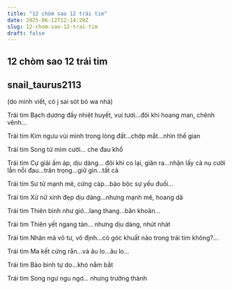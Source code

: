 ```yaml
---
title: "12 chòm sao 12 trái tim"
date: 2025-06-12T12:14:29Z
slug: 12-chom-sao-12-trai-tim
draft: false
---
```


## 12 chòm sao 12 trái tim

## snail_taurus2113

(do mình viết, có j sai sót bỏ wa nhá)
 
Trái tim Bạch dương đầy nhiệt huyết, vui tươi...đôi khi hoang man, chênh vênh...
 
 
Trái tim Kim ngưu vùi mình trong lòng đất...chớp mắt...nhìn thế gian
 
 
Trái tim Song tử mỉm cười... che đau khổ
 
 
Trái tim Cự giải ấm áp, dịu dàng... đôi khi co lại, giãn ra...nhận lấy cả nụ cười lẫn nỗi đau...trân trọng...giữ gìn...tất cả
 
 
Trái tim Sư tử mạnh mẽ, cứng cáp...bảo bộc sự yếu đuối...
 
 
Trái tim Xử nữ xinh đẹp dịu dàng...nhưng mạnh mẽ, hoang dã
 
 
Trái tim Thiên bình như gió...lang thang...băn khoăn...
 
 
Trái tim Thiên yết ngang tàn... nhưng dịu dàng, nhút nhát
 
 
Trái tim Nhân mã vô tư, vô định...có góc khuất nào trong trái tim không?...
 
 
Trái tim Ma kết cứng rắn...và âu lo...âu lo...
 
 
Trái tim Bảo bình tự do...khó nắm bắt
 
 
Trái tim Song ngư ngu ngơ... nhưng trưởng thành